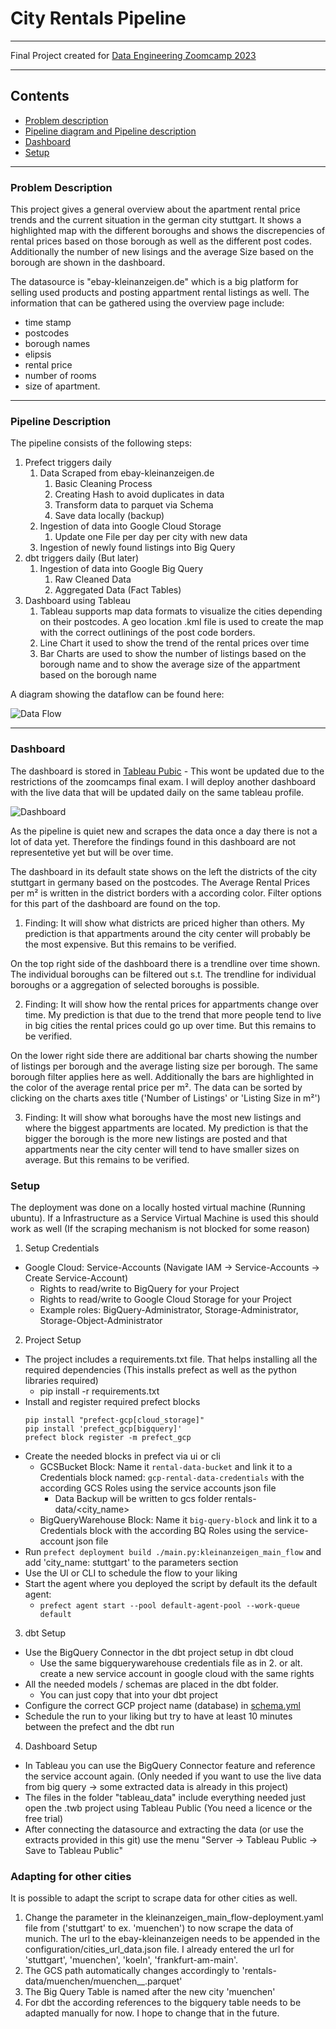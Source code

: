 # City Rentals Pipeline
<hr/>

Final Project created for [Data Engineering Zoomcamp 2023](https://github.com/DataTalksClub/data-engineering-zoomcamp)
<hr/>

## Contents

- [Problem description](#problem-description)
- [Pipeline diagram and Pipeline description](#pipeline-description)
- [Dashboard](#dashboard)
- [Setup](#setup)

<hr/>

### Problem Description

This project gives a general overview about the apartment rental price trends and the current situation in the german city stuttgart.
It shows a highlighted map with the different boroughs and shows the discrepencies of rental prices based on those borough as well as the different post codes. Additionally the number of new lisings and the average Size based on the borough are shown in the dashboard. 

The datasource is "ebay-kleinanzeigen.de" which is a big platform for selling used products and posting appartment rental listings as well. The information that can be gathered using the overview page include:
- time stamp
- postcodes
- borough names 
- elipsis 
- rental price
- number of rooms
- size of apartment. 
<hr/>

### Pipeline Description
The pipeline consists of the following steps:

1. Prefect triggers daily
    1. Data Scraped from ebay-kleinanzeigen.de
        1. Basic Cleaning Process
        2. Creating Hash to avoid duplicates in data
        3. Transform data to parquet via Schema
        4. Save data locally (backup)
    2. Ingestion of data into Google Cloud Storage
        1. Update one File per day per city with new data
    3. Ingestion of newly found listings into Big Query
2. dbt triggers daily (But later)
    1. Ingestion of data into Google Big Query
        1. Raw Cleaned Data
        2. Aggregated Data (Fact Tables)
3. Dashboard using Tableau
    1. Tableau supports map data formats to visualize the cities depending on their postcodes. A geo location .kml file is used to create the map with the correct outlinings of the post code borders. 
    2. Line Chart it used to show the trend of the rental prices over time
    3. Bar Charts are used to show the number of listings based on the borough name and to show the average size of the appartment based on the borough name


A diagram showing the dataflow can be found here:

![Data Flow](https://user-images.githubusercontent.com/19490638/230110194-d2c9ca54-2087-49b7-bd76-4fc3ea481d12.png)
<hr/>

### Dashboard

The dashboard is stored in [Tableau Pubic](https://public.tableau.com/app/profile/jerome.ortwein/viz/StuttgartRentalDataVisualization/Dashboard1) - This wont be updated due to the restrictions of the zoomcamps final exam. I will deploy another dashboard with the live data that will be updated daily on the same tableau profile.

![Dashboard](https://user-images.githubusercontent.com/19490638/230111456-acbed137-c613-4926-9daf-2d1ef34b50ad.png)

As the pipeline is quiet new and scrapes the data once a day there is not a lot of data yet. Therefore the findings found in this dashboard are not representetive yet but will be over time. 

The dashboard in its default state shows on the left the districts of the city stuttgart in germany based on the postcodes. The Average Rental Prices per m² is written in the district borders with a according color. 
Filter options for this part of the dashboard are found on the top.
1. Finding: It will show what districts are priced higher than others. My prediction is that appartments around the city center will probably be the most expensive. But this remains to be verified.

On the top right side of the dashboard there is a trendline over time shown. The individual boroughs can be filtered out s.t. The trendline for individual boroughs or a aggregation of selected boroughs is possible.

2. Finding: It will show how the rental prices for appartments change over time. My prediction is that due to the trend that more people tend to live in big cities the rental prices could go up over time. But this remains to be verified. 

On the lower right side there are additional bar charts showing the number of listings per borough and the average listing size per borough. The same borough filter applies here as well. Additionally the bars are highlighted in the color of the average rental price per m². The data can be sorted by clicking on the charts axes title ('Number of Listings' or 'Listing Size in m²')

3. Finding: It will show what boroughs have the most new listings and where the biggest appartments are located. My prediction is that the bigger the borough is the more new listings are posted and that appartments near the city center will tend to have smaller sizes on average. But this remains to be verified. 

### Setup

The deployment was done on a locally hosted virtual machine (Running ubuntu). If a Infrastructure as a Service Virtual Machine is used this should work as well (If the scraping mechanism is not blocked for some reason)

1. Setup Credentials
- Google Cloud: Service-Accounts (Navigate IAM -> Service-Accounts -> Create Service-Account)
  - Rights to read/write to BigQuery for your Project
  - Rights to read/write to Google Cloud Storage for your Project
  - Example roles: BigQuery-Administrator, Storage-Administrator, Storage-Object-Administrator
2. Project Setup
- The project includes a requirements.txt file. That helps installing all the required dependencies (This installs prefect as well as the python libraries required)
    - pip install -r requirements.txt
- Install and register required prefect blocks
    ```
    pip install "prefect-gcp[cloud_storage]"
    pip install 'prefect_gcp[bigquery]'
    prefect block register -m prefect_gcp
    ```
- Create the needed blocks in prefect via ui or cli
    - GCSBucket Block: Name it `rental-data-bucket` and link it to a Credentials block named: `gcp-rental-data-credentials` with the according GCS Roles  using the service accounts json file
        - Data Backup will be written to gcs folder rentals-data/<city_name>
    - BigQueryWarehouse Block: Name it `big-query-block` and link it to a Credentials block with the according BQ Roles using the service-account json file
- Run 
    `prefect deployment build ./main.py:kleinanzeigen_main_flow` and add 'city_name: stuttgart' to the parameters section
- Use the UI or CLI to schedule the flow to your liking
- Start the agent where you deployed the script by default its the default agent:
    - `prefect agent start --pool default-agent-pool --work-queue default`
3. dbt Setup
- Use the BigQuery Connector in the dbt project setup in dbt cloud
    - Use the same bigquerywarehouse credentials file as in 2. or alt. create a new service account in google cloud with the same rights
- All the needed models / schemas are placed in the dbt folder. 
    - You can just copy that into your dbt project 
- Configure the correct GCP project name (database) in [schema.yml](dbt/models/core/schema.yml)
- Schedule the run to your liking but try to have at least 10 minutes between the prefect and the dbt run

4. Dashboard Setup
- In Tableau you can use the BigQuery Connector feature and reference the service account again. (Only needed if you want to use the live data from big query -> some extracted data is already in this project)
- The files in the folder "tableau_data" include everything needed just open the .twb project using Tableau Public (You need a licence or the free trial)
- After connecting the datasource and extracting the data (or use the extracts provided in this git) use the menu "Server -> Tableau Public -> Save to Tableau Public" 

### Adapting for other cities

It is possible to adapt the script to scrape data for other cities as well.

1. Change the parameter in the kleinanzeigen_main_flow-deployment.yaml file from ('stuttgart' to ex. 'muenchen') to now scrape the data of munich. The url to the ebay-kleinanzeigen needs to be appended in the configuration/cities_url_data.json file. I already entered the url for 'stuttgart', 'muenchen', 'koeln', 'frankfurt-am-main'. 
2. The GCS path automatically changes accordingly to 'rentals-data/muenchen/muenchen_<year>_<month>.parquet'
3. The Big Query Table is named after the new city 'muenchen'
4. For dbt the according references to the bigquery table needs to be adapted manually for now. I hope to change that in the future. 



